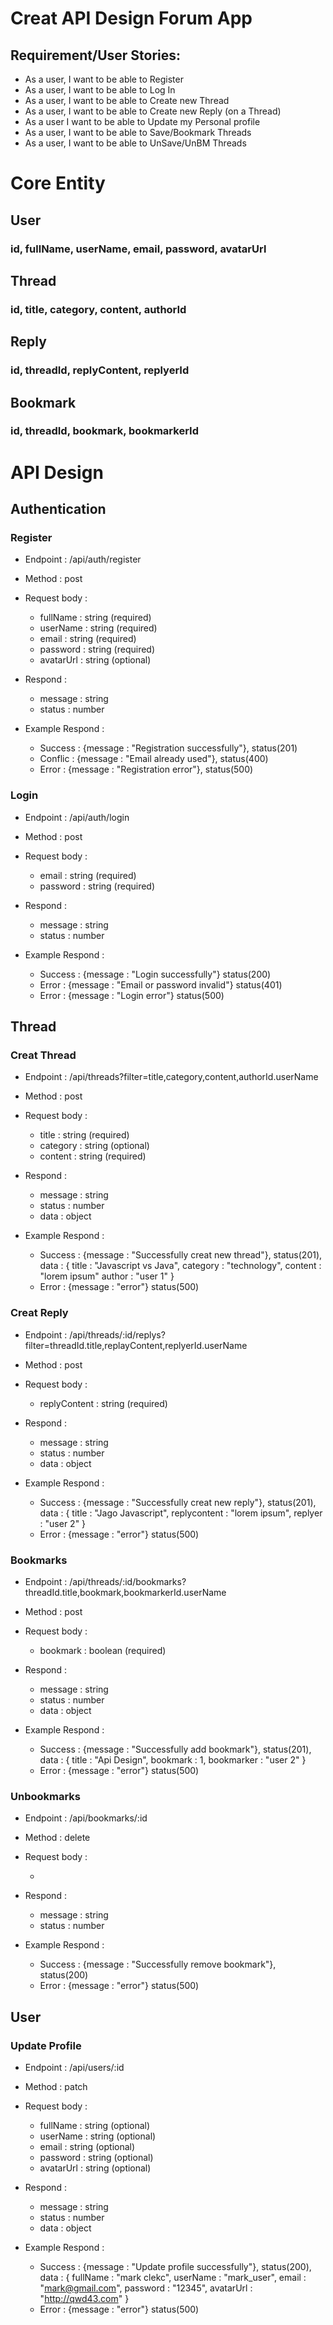 # Creat API Design Forum App

## Requirement/User Stories:

- As a user, I want to be able to Register
- As a user, I want to be able to Log In
- As a user, I want to be able to Create new Thread
- As a user, I want to be able to Create new Reply (on a Thread)
- As a user I want to be able to Update my Personal profile
- As a user, I want to be able to Save/Bookmark Threads
- As a user, I want to be able to UnSave/UnBM Threads

# Core Entity

## User
### id, fullName, userName, email, password, avatarUrl

## Thread
### id, title, category, content, authorId

## Reply
### id, threadId, replyContent, replyerId

## Bookmark
### id, threadId, bookmark, bookmarkerId

# API Design

## Authentication

### Register

- Endpoint : /api/auth/register
- Method : post

- Request body :

  - fullName : string (required)
  - userName : string (required)
  - email : string (required)
  - password : string (required)
  - avatarUrl : string (optional)

- Respond :

  - message : string
  - status : number

- Example Respond :
  - Success : {message : "Registration successfully"}, status(201)
  - Conflic : {message : "Email already used"}, status(400)
  - Error : {message : "Registration error"}, status(500)

### Login

- Endpoint : /api/auth/login
- Method : post

- Request body :

  - email : string (required)
  - password : string (required)

- Respond :

  - message : string
  - status : number

- Example Respond :
  - Success : {message : "Login successfully"} status(200)
  - Error : {message : "Email or password invalid"} status(401)
  - Error : {message : "Login error"} status(500)

## Thread

### Creat Thread

- Endpoint : /api/threads?filter=title,category,content,authorId.userName
- Method : post

- Request body :

  - title : string (required)
  - category : string (optional)
  - content : string (required)

- Respond :

  - message : string
  - status : number
  - data : object

- Example Respond :
  - Success : {message : "Successfully creat new thread"}, status(201), data : {
    title : "Javascript vs Java",
    category : "technology",
    content : "lorem ipsum"
    author : "user 1"
    }
  - Error : {message : "error"} status(500)

### Creat Reply

- Endpoint : /api/threads/:id/replys?filter=threadId.title,replayContent,replyerId.userName
- Method : post

- Request body :

  - replyContent : string (required)

- Respond :

  - message : string
  - status : number
  - data : object

- Example Respond :
  - Success : {message : "Successfully creat new reply"}, status(201), data : {
    title : "Jago Javascript",
    replycontent : "lorem ipsum",
    replyer : "user 2"
    }
  - Error : {message : "error"} status(500)

### Bookmarks

- Endpoint : /api/threads/:id/bookmarks?threadId.title,bookmark,bookmarkerId.userName
- Method : post

- Request body :

  - bookmark : boolean (required)

- Respond :

  - message : string
  - status : number
  - data : object

- Example Respond :
  - Success : {message : "Successfully add bookmark"}, status(201), data : {
    title : "Api Design",
    bookmark : 1,
    bookmarker : "user 2"
    }
  - Error : {message : "error"} status(500)

### Unbookmarks

- Endpoint : /api/bookmarks/:id
- Method : delete

- Request body :

  -

- Respond :

  - message : string
  - status : number

- Example Respond :
  - Success : {message : "Successfully remove bookmark"}, status(200)
  - Error : {message : "error"} status(500)

## User

### Update Profile

- Endpoint : /api/users/:id
- Method : patch

- Request body :

  - fullName : string (optional)
  - userName : string (optional)
  - email : string (optional)
  - password : string (optional)
  - avatarUrl : string (optional)

- Respond :

  - message : string
  - status : number
  - data : object

- Example Respond :
  - Success : {message : "Update profile successfully"}, status(200), data : {
    fullName : "mark clekc",
    userName : "mark_user",
    email : "mark@gmail.com",
    password : "12345",
    avatarUrl : "http://qwd43.com"
    }
  - Error : {message : "error"} status(500)
